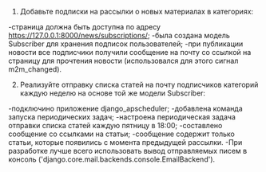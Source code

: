 1. Добавьте подписки на рассылки о новых материалах в категориях:
   
-страница должна быть доступна по адресу https://127.0.0.1:8000/news/subscriptions/;
-была создана модель Subscriber для хранения подписок пользователей;
-при публикации новости все подписчики получили сообщение на почту со ссылкой на страницу 
для прочтения новости (использовался для этого сигнал m2m_changed).

2. Реализуйте отправку списка статей на почту подписчиков категорий каждую неделю на основе той же модели Subscriber:

-подключино приложение django_apscheduler;
-добавлена команда запуска периодических задач;
-настроена периодическая задача отправки списка статей каждую пятницу в 18:00;
-составлено сообщение со ссылками на статьи;
-сообщение содержит только статьи, которые появились с момента предыдущей рассылки.
-При разработке лучше всего использовать вывод отправляемых писем в консоль ('django.core.mail.backends.console.EmailBackend').
